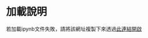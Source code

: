 # 加載說明
若加載ipynb文件失敗，請將該網址複製下來透過[此連結開啟](https://nbviewer.jupyter.org/github/JusticeLeee/DC_GAN/blob/master/DcGan_deer.ipynb)

